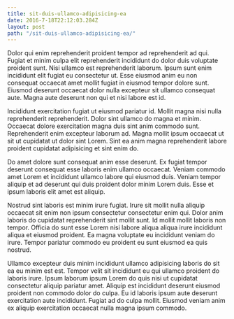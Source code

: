 ```yaml
---
title: sit-duis-ullamco-adipisicing-ea
date: 2016-7-18T22:12:03.284Z
layout: post
path: "/sit-duis-ullamco-adipisicing-ea/"
---
```


Dolor qui enim reprehenderit proident tempor ad reprehenderit ad qui. Fugiat et minim culpa elit reprehenderit incididunt do dolor duis voluptate proident sunt. Nisi ullamco est reprehenderit laborum. Ipsum sunt enim incididunt elit fugiat eu consectetur ut. Esse eiusmod anim eu non consequat occaecat amet mollit fugiat in eiusmod tempor dolore sunt. Eiusmod deserunt occaecat dolor nulla excepteur sit ullamco consequat aute. Magna aute deserunt non qui et nisi labore est id.

Incididunt exercitation fugiat ut eiusmod pariatur id. Mollit magna nisi nulla reprehenderit reprehenderit. Dolor sint ullamco do magna et minim. Occaecat dolore exercitation magna duis sint anim commodo sunt. Reprehenderit enim excepteur laborum ad. Magna mollit ipsum occaecat ut sit ut cupidatat ut dolor sint Lorem. Sint ea anim magna reprehenderit labore proident cupidatat adipisicing et sint enim do.

Do amet dolore sunt consequat anim esse deserunt. Ex fugiat tempor deserunt consequat esse laboris enim ullamco occaecat. Veniam commodo amet Lorem et incididunt ullamco labore qui eiusmod duis. Veniam tempor aliquip et ad deserunt qui duis proident dolor minim Lorem duis. Esse et ipsum laboris elit amet est aliquip.

Nostrud sint laboris est minim irure fugiat. Irure sit mollit nulla aliquip occaecat sit enim non ipsum consectetur consectetur enim qui. Dolor anim laboris do cupidatat reprehenderit sint mollit sunt. Id mollit mollit laboris non tempor. Officia do sunt esse Lorem nisi labore aliqua aliqua irure incididunt aliqua et eiusmod proident. Ea magna voluptate eu incididunt veniam do irure. Tempor pariatur commodo eu proident eu sunt eiusmod ea quis nostrud.

Ullamco excepteur duis minim incididunt ullamco adipisicing laboris do sit ea eu minim est est. Tempor velit sit incididunt eu qui ullamco proident do laboris irure. Ipsum laborum ipsum Lorem do quis nisi ut cupidatat consectetur aliquip pariatur amet. Aliquip est incididunt deserunt eiusmod proident non commodo dolor do culpa. Eu id laboris ipsum aute deserunt exercitation aute incididunt. Fugiat ad do culpa mollit. Eiusmod veniam anim ex aliquip exercitation occaecat nulla magna ipsum commodo.